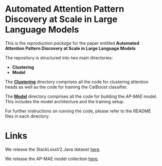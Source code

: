 # Automated Attention Pattern Discovery at Scale in Large Language Models

This is the *reproduction package* for the paper entitled **Automated Attention Pattern Discovery at Scale in Large Language Models**

The repository is structured into two main directories:
- **Clustering**
-  **Model** 

The [**Clustering**](./Clustering) directory comprises all the code for clustering attention heads as well as the code for training the CatBoost classifier.

The [**Model**](./Model) directory comprises all the code for building the *AP-MAE* model. This includes the model architecture and the training setup.

For further instructions on running the code, please refer to the README files in each directory. 

# Links

We release the StackLessV2 Java dataset [here](https://huggingface.co/datasets/LaughingLogits/Stackless_Java_V2).

We release the AP-MAE model collection [here](https://huggingface.co/collections/LaughingLogits/ap-mae-models-66b27a73536bb1306d55c4c4).
